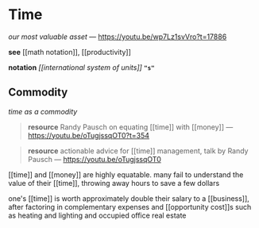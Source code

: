 # Time

_our most valuable asset_ &mdash; <https://youtu.be/wp7Lz1svVro?t=17886>

**see** [[math notation]], [[productivity]]

**notation** _[[international system of units]]_ **`"s"`**

## Commodity

_time as a commodity_

> **resource** Randy Pausch on equating [[time]] with [[money]] &mdash; <https://youtu.be/oTugjssqOT0?t=354>

> **resource** actionable advice for [[time]] management, talk by Randy Pausch &mdash; <https://youtu.be/oTugjssqOT0>

[[time]] and [[money]] are highly equatable. many fail to understand the value of their [[time]], throwing away hours to save a few dollars

one's [[time]] is worth approximately double their salary to a [[business]], after factoring in complementary expenses and [[opportunity cost]]s such as heating and lighting and occupied office real estate
